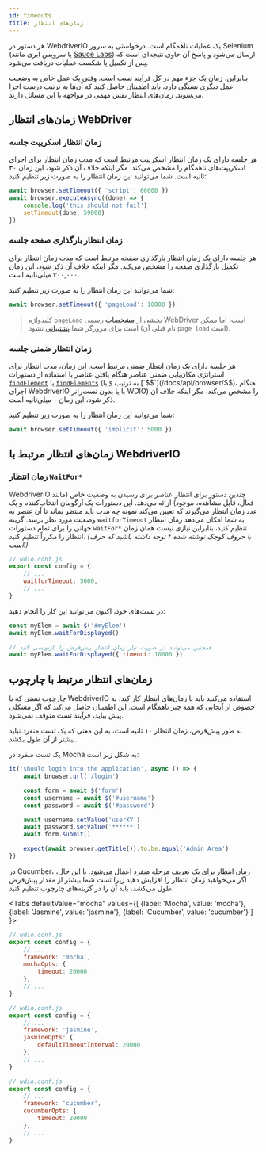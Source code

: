 ```yaml
---
id: timeouts
title: زمان‌های انتظار
---
```


هر دستور در WebdriverIO یک عملیات ناهمگام است. درخواستی به سرور Selenium (یا سرویس ابری مانند [Sauce Labs](https://saucelabs.com)) ارسال می‌شود و پاسخ آن حاوی نتیجه‌ای است که پس از تکمیل یا شکست عملیات دریافت می‌شود.

بنابراین، زمان یک جزء مهم در کل فرآیند تست است. وقتی یک عمل خاص به وضعیت عمل دیگری بستگی دارد، باید اطمینان حاصل کنید که آن‌ها به ترتیب درست اجرا می‌شوند. زمان‌های انتظار نقش مهمی در مواجهه با این مسائل دارند.

<LiteYouTubeEmbed
    id="5oI37h4qxEw"
    title="Timeouts"
/>

## زمان‌های انتظار WebDriver

### زمان انتظار اسکریپت جلسه

هر جلسه دارای یک زمان انتظار اسکریپت مرتبط است که مدت زمان انتظار برای اجرای اسکریپت‌های ناهمگام را مشخص می‌کند. مگر اینکه خلاف آن ذکر شود، این زمان ۳۰ ثانیه است. شما می‌توانید این زمان انتظار را به صورت زیر تنظیم کنید:

```js
await browser.setTimeout({ 'script': 60000 })
await browser.executeAsync((done) => {
    console.log('this should not fail')
    setTimeout(done, 59000)
})
```

### زمان انتظار بارگذاری صفحه جلسه

هر جلسه دارای یک زمان انتظار بارگذاری صفحه مرتبط است که مدت زمان انتظار برای تکمیل بارگذاری صفحه را مشخص می‌کند. مگر اینکه خلاف آن ذکر شود، این زمان ۳۰۰,۰۰۰ میلی‌ثانیه است.

شما می‌توانید این زمان انتظار را به صورت زیر تنظیم کنید:

```js
await browser.setTimeout({ 'pageLoad': 10000 })
```

> کلیدواژه `pageLoad` بخشی از [مشخصات](https://www.w3.org/TR/webdriver/#set-timeouts) رسمی WebDriver است، اما ممکن است برای مرورگر شما [پشتیبانی](https://github.com/seleniumhq/selenium-google-code-issue-archive/issues/687) نشود (نام قبلی آن `page load` است).

### زمان انتظار ضمنی جلسه

هر جلسه دارای یک زمان انتظار ضمنی مرتبط است. این زمان، مدت انتظار برای استراتژی مکان‌یابی ضمنی عناصر هنگام یافتن عناصر با استفاده از دستورات [`findElement`](/docs/api/webdriver#findelement) یا [`findElements`](/docs/api/webdriver#findelements) (به ترتیب [`$`](/docs/api/browser/$) یا [`$$`](/docs/api/browser/$$)، هنگام اجرای WebdriverIO با یا بدون تست‌رانر WDIO) را مشخص می‌کند. مگر اینکه خلاف آن ذکر شود، این زمان ۰ میلی‌ثانیه است.

شما می‌توانید این زمان انتظار را به صورت زیر تنظیم کنید:

```js
await browser.setTimeout({ 'implicit': 5000 })
```

## زمان‌های انتظار مرتبط با WebdriverIO

### زمان انتظار `WaitFor*`

WebdriverIO چندین دستور برای انتظار عناصر برای رسیدن به وضعیت خاص (مانند فعال، قابل مشاهده، موجود) ارائه می‌دهد. این دستورات یک آرگومان انتخاب‌کننده و یک عدد زمان انتظار می‌گیرند که تعیین می‌کند نمونه چه مدت باید منتظر بماند تا آن عنصر به وضعیت مورد نظر برسد. گزینه `waitforTimeout` به شما امکان می‌دهد زمان انتظار جهانی را برای تمام دستورات `waitFor*` تنظیم کنید، بنابراین نیازی نیست همان زمان انتظار را مکرراً تنظیم کنید. _(توجه داشته باشید که حرف `f` با حروف کوچک نوشته شده است!)_

```js
// wdio.conf.js
export const config = {
    // ...
    waitforTimeout: 5000,
    // ...
}
```

در تست‌های خود، اکنون می‌توانید این کار را انجام دهید:

```js
const myElem = await $('#myElem')
await myElem.waitForDisplayed()

// همچنین می‌توانید در صورت نیاز زمان انتظار پیش‌فرض را بازنویسی کنید
await myElem.waitForDisplayed({ timeout: 10000 })
```

## زمان‌های انتظار مرتبط با چارچوب

چارچوب تستی که با WebdriverIO استفاده می‌کنید باید با زمان‌های انتظار کار کند، به خصوص از آنجایی که همه چیز ناهمگام است. این اطمینان حاصل می‌کند که اگر مشکلی پیش بیاید، فرآیند تست متوقف نمی‌شود.

به طور پیش‌فرض، زمان انتظار ۱۰ ثانیه است، به این معنی که یک تست منفرد نباید بیشتر از آن طول بکشد.

یک تست منفرد در Mocha به شکل زیر است:

```js
it('should login into the application', async () => {
    await browser.url('/login')

    const form = await $('form')
    const username = await $('#username')
    const password = await $('#password')

    await username.setValue('userXY')
    await password.setValue('******')
    await form.submit()

    expect(await browser.getTitle()).to.be.equal('Admin Area')
})
```

در Cucumber، زمان انتظار برای یک تعریف مرحله منفرد اعمال می‌شود. با این حال، اگر می‌خواهید زمان انتظار را افزایش دهید زیرا تست شما بیشتر از مقدار پیش‌فرض طول می‌کشد، باید آن را در گزینه‌های چارچوب تنظیم کنید.

<Tabs
  defaultValue="mocha"
  values={[
    {label: 'Mocha', value: 'mocha'},
    {label: 'Jasmine', value: 'jasmine'},
    {label: 'Cucumber', value: 'cucumber'}
  ]
}>
<TabItem value="mocha">

```js
// wdio.conf.js
export const config = {
    // ...
    framework: 'mocha',
    mochaOpts: {
        timeout: 20000
    },
    // ...
}
```

</TabItem>
<TabItem value="jasmine">

```js
// wdio.conf.js
export const config = {
    // ...
    framework: 'jasmine',
    jasmineOpts: {
        defaultTimeoutInterval: 20000
    },
    // ...
}
```

</TabItem>
<TabItem value="cucumber">

```js
// wdio.conf.js
export const config = {
    // ...
    framework: 'cucumber',
    cucumberOpts: {
        timeout: 20000
    },
    // ...
}
```

</TabItem>
</Tabs>